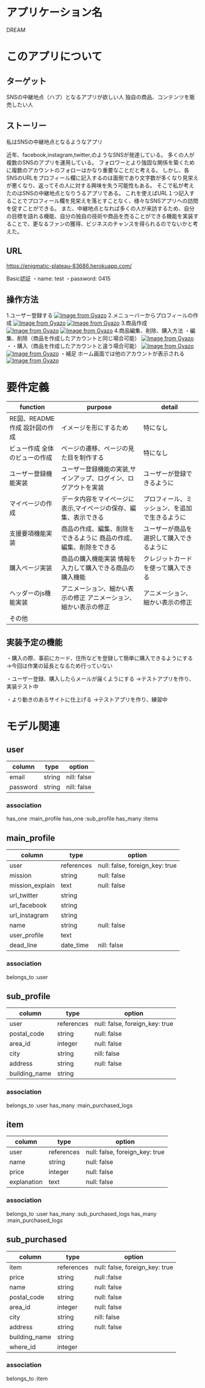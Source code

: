# アプリケーション名
DREAM
# このアプリについて
## ターゲット
SNSの中継地点（ハブ）となるアプリが欲しい人
独自の商品、コンテンツを販売したい人

## ストーリー
私はSNSの中継地点となるようなアプリ

近年、facebook,instagram,twitter,のようなSNSが発達している。
多くの人が複数のSNSのアプリを運用している。
フォロワーとより強固な関係を築くために複数のアカウントのフォローはかなり重要なことだと考える。
しかし、各SNSのURLをプロフィール欄に記入するのは面倒であり文字数が多くなり見栄えが悪くなり、返ってその人に対する興味を失う可能性もある。
そこで私が考えたのはSNSの中継地点となりうるアプリである。
これを使えばURL１つ記入することでプロフィール欄を見栄えを落とすことなく、様々なSNSアプリへの訪問を促すことができる。
また、中継地点となれば多くの人が来訪するため、自分の目標を語れる機能、自分の独自の技術や商品を売ることができる機能を実装することで、更なるファンの獲得、ビジネスのチャンスを得られるのでないかと考えた。

## URL
https://enigmatic-plateau-83686.herokuapp.com/

 Basic認証
 ・name: test
 ・password: 0415

## 操作方法

1.ユーザー登録する
[![Image from Gyazo](https://i.gyazo.com/6d494485354a4f749b00f1815c40ac19.gif)](https://gyazo.com/6d494485354a4f749b00f1815c40ac19)
2.メニューバーからプロフィールの作成
[![Image from Gyazo](https://i.gyazo.com/9ece393a4c82a615a3eb916e22f3e5fb.gif)](https://gyazo.com/9ece393a4c82a615a3eb916e22f3e5fb)
[![Image from Gyazo](https://i.gyazo.com/3e412a23b2b7eb8ffb178de1284959b7.gif)](https://gyazo.com/3e412a23b2b7eb8ffb178de1284959b7)
3.商品作成
[![Image from Gyazo](https://i.gyazo.com/3e307f1974751c8dc803d5b79f51e9ec.gif)](https://gyazo.com/3e307f1974751c8dc803d5b79f51e9ec)
[![Image from Gyazo](https://i.gyazo.com/0646fd4baf3515743abf3fd8ecaf68d6.gif)](https://gyazo.com/0646fd4baf3515743abf3fd8ecaf68d6)
4.商品編集、削除、購入方法
・編集、削除（商品を作成したアカウントと同じ場合可能）
[![Image from Gyazo](https://i.gyazo.com/7b7cc0e769c66dd4babb3ab447113538.gif)](https://gyazo.com/7b7cc0e769c66dd4babb3ab447113538)
・・購入（商品を作成したアカウントと違う場合可能）
[![Image from Gyazo](https://i.gyazo.com/dfb6d6b8311622692c08f9d3eb8e8dbf.gif)](https://gyazo.com/dfb6d6b8311622692c08f9d3eb8e8dbf)
[![Image from Gyazo](https://i.gyazo.com/e76c2bab30761f6fa9008cce823fe2d8.gif)](https://gyazo.com/e76c2bab30761f6fa9008cce823fe2d8)
・補足
ホーム画面では他のアカウントが表示される
[![Image from Gyazo](https://i.gyazo.com/78a603440727f1cf86b216cf0cfd42d4.gif)](https://gyazo.com/78a603440727f1cf86b216cf0cfd42d4)

# 要件定義
|  function                        | purpose                                                |detail                                         |
| ---------------------------------|--------------------------------------------------------|-----------------------------------------------|
| RE図、README作成	設計図の作成	     |イメージを形にするため	                                   |特になし	                                       |
| ビュー作成	全体のビューの作成	      | ページの遷移、ページの見た目を制作する	                     |特になし	                                       |
| ユーザー登録機能実装	               |ユーザー登録機能の実装,サインアップ、ログイン、ログアウトを実装	  |ユーザーが登録できるように                         |
|マイページの作成	                    |データ内容をマイページに表示,マイページの保存、編集、表示できる   |プロフィール、ミッション、を追加で生きるように        |
|支援要項機能実装	                    |商品の作成、編集、削除をできるように	商品の作成、編集、削除をできる|ユーザーが商品を選択して購入できるように            |
|購入ページ実装                       |	商品の購入機能実装	情報を入力して購入できる商品の購入機能	    |クレジットカードを使って購入できる                   |
|ヘッダーのjs機能実装                 |	アニメーション、細かい表示の修正	アニメーション、細かい表示の修正|アニメーション、細かい表示の修正                     |
|その他		

## 実装予定の機能
・購入の際、事前にカード、住所などを登録して簡単に購入できるようにする
→今回は作業の延長となるため行っていない

・ユーザー登録、購入したらメールが届くようにする
→テストアプリを作り、実装テスト中

・より動きのあるサイトに仕上げる
→テストアプリを作り、練習中

# モデル関連		
## user
| column         | type              | option                                         |
|----------------|-------------------|------------------------------------------------|
| email          | string            | nill: false                                    |
| password       | string            | nill: false                                    |

### association
has_one :main_profile
has_one :sub_profile
has_many :items

## main_profile
| column         | type              | option                                         |
|----------------|-------------------|------------------------------------------------|
| user           | references        | null: false, foreign_key: true                 |
| mission        | string            | null: false                                    |
| mission_explain| text              | null: false                                    |
| url_twitter    | string            |                                                |
| url_facebook   | string            |                                                |
| url_instagram  | string            |                                                |
| name           | string            | null: false                                    |
| user_profile   | text              |                                                |
| dead_line      | date_time         | nill: false                                    |

### association
belongs_to :user

## sub_profile
| column         | type              | option                                         |
|----------------|-------------------|------------------------------------------------|
| user           | references        | null: false, foreign_key: true                 |
| postal_code    | string            | null: false                                    |
| area_id        | integer           | null: false                                    |
| city           | string            | nill: false                                    |
| address        | string            | null: false                                    |
| building_name  | string            |                                                |

### association
belongs_to :user
has_many :main_purchased_logs

## item
| column         | type              | option                                         |
|----------------|-------------------|------------------------------------------------|
| user           | references        | null: false, foreign_key: true                 |
| name           | string            | null: false                                    |
| price          | integer           | null: false                                    |
| explanation    | text              | null: false                                    |

### association
belongs_to :user
has_many :sub_purchased_logs
has_many :main_purchased_logs

## sub_purchased
| column         | type              | option                                         |
|----------------|-------------------|------------------------------------------------|
| item           | references        | null: false, foreign_key: true                 |
| price          | string            | null :false                                    |
| name           | string            | null: false                                    |
| postal_code    | string            | null: false                                    |
| area_id        | integer           | null: false                                    |
| city           | string            | nill: false                                    |
| address        | string            | null: false                                    |
| building_name  | string            |                                                |
| where_id       | integer           |                                                |

### association
belongs_to :item

